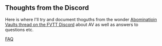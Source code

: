 ## Thoughts from the Discord

Here is where I'll try and document thoguths from the wonder [Abominatioin Vaults thread on the FVTT Discord](https://discord.com/channels/880968862240239708/891395262810034176) about AV as well as answers to questions etc.

[FAQ](./FAQ.md)
